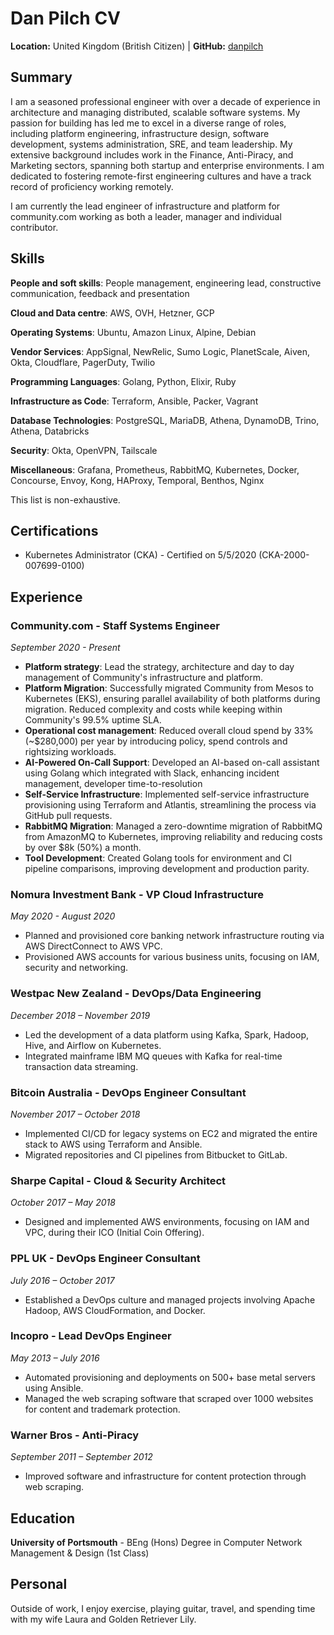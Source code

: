 # Dan Pilch CV

**Location:** United Kingdom (British Citizen)
| **GitHub:** <a href="https://github.com/danpilch">danpilch</a>

## Summary

I am a seasoned professional engineer with over a decade of experience in architecture and managing distributed, scalable software systems. My passion for building has led me to excel in a diverse range of roles, including platform engineering, infrastructure design, software development, systems administration, SRE, and team leadership. My extensive background includes work in the Finance, Anti-Piracy, and Marketing sectors, spanning both startup and enterprise environments. I am dedicated to fostering remote-first engineering cultures and have a track record of proficiency working remotely.

I am currently the lead engineer of infrastructure and platform for community.com working as both a leader, manager and individual contributor.

## Skills

**People and soft skills**: People management, engineering lead, constructive communication, feedback and presentation

**Cloud and Data centre**: AWS, OVH, Hetzner, GCP

**Operating Systems**: Ubuntu, Amazon Linux, Alpine, Debian

**Vendor Services**: AppSignal, NewRelic, Sumo Logic, PlanetScale, Aiven, Okta, Cloudflare, PagerDuty, Twilio

**Programming Languages**: Golang, Python, Elixir, Ruby

**Infrastructure as Code**: Terraform, Ansible, Packer, Vagrant

**Database Technologies**: PostgreSQL, MariaDB, Athena, DynamoDB, Trino, Athena, Databricks

**Security**: Okta, OpenVPN, Tailscale

**Miscellaneous**: Grafana, Prometheus, RabbitMQ, Kubernetes, Docker, Concourse, Envoy, Kong, HAProxy, Temporal, Benthos, Nginx

This list is non-exhaustive.

## Certifications
- Kubernetes Administrator (CKA) - Certified on 5/5/2020 (CKA-2000-007699-0100)

## Experience

### Community.com - Staff Systems Engineer
*September 2020 - Present*

- **Platform strategy**: Lead the strategy, architecture and day to day management of Community's infrastructure and platform.
- **Platform Migration**: Successfully migrated Community from Mesos to Kubernetes (EKS), ensuring parallel availability of both platforms during migration. Reduced complexity and costs while keeping within Community's 99.5% uptime SLA.
- **Operational cost management**: Reduced overall cloud spend by 33% (~$280,000) per year by introducing policy, spend controls and rightsizing workloads.
- **AI-Powered On-Call Support**: Developed an AI-based on-call assistant using Golang which integrated with Slack, enhancing incident management, developer time-to-resolution
- **Self-Service Infrastructure**: Implemented self-service infrastructure provisioning using Terraform and Atlantis, streamlining the process via GitHub pull requests.
- **RabbitMQ Migration**: Managed a zero-downtime migration of RabbitMQ from AmazonMQ to Kubernetes, improving reliability and reducing costs by over $8k (50%) a month.
- **Tool Development**: Created Golang tools for environment and CI pipeline comparisons, improving development and production parity.

### Nomura Investment Bank - VP Cloud Infrastructure
*May 2020 - August 2020*
- Planned and provisioned core banking network infrastructure routing via AWS DirectConnect to AWS VPC.
- Provisioned AWS accounts for various business units, focusing on IAM, security and networking.

### Westpac New Zealand - DevOps/Data Engineering
*December 2018 – November 2019*
- Led the development of a data platform using Kafka, Spark, Hadoop, Hive, and Airflow on Kubernetes.
- Integrated mainframe IBM MQ queues with Kafka for real-time transaction data streaming.

### Bitcoin Australia - DevOps Engineer Consultant
*November 2017 – October 2018*
- Implemented CI/CD for legacy systems on EC2 and migrated the entire stack to AWS using Terraform and Ansible.
- Migrated repositories and CI pipelines from Bitbucket to GitLab.

### Sharpe Capital - Cloud & Security Architect
*October 2017 – May 2018*
- Designed and implemented AWS environments, focusing on IAM and VPC, during their ICO (Initial Coin Offering).

### PPL UK - DevOps Engineer Consultant
*July 2016 – October 2017*
- Established a DevOps culture and managed projects involving Apache Hadoop, AWS CloudFormation, and Docker.

### Incopro - Lead DevOps Engineer
*May 2013 – July 2016*
- Automated provisioning and deployments on 500+ base metal servers using Ansible.
- Managed the web scraping software that scraped over 1000 websites for content and trademark protection.

### Warner Bros - Anti-Piracy
*September 2011 – September 2012*
- Improved software and infrastructure for content protection through web scraping.

## Education

**University of Portsmouth** - BEng (Hons) Degree in Computer Network Management & Design (1st Class)

## Personal

Outside of work, I enjoy exercise, playing guitar, travel, and spending time with my wife Laura and Golden Retriever Lily.
